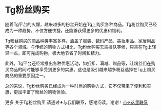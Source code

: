 # Tg粉丝购买

随着Tg平台的火爆，越来越多的粉丝开始在Tg上购买各种商品。Tg粉丝购买已经成为一种趋势，不仅方便快捷，还能够获得更多的优惠和福利。

Tg粉丝购买的商品种类丰富多样，涵盖了服装、数码产品、美妆用品、家居用品等各个领域。与传统的购物方式相比，Tg粉丝购买无需排队等候，只需在Tg上轻轻一点，即可完成购物，极大地节省了时间和精力。

此外，Tg平台还经常推出各种优惠活动，如折扣、满减、赠品等，让粉丝们在购买商品的同时能够享受到更多的实惠。这也是吸引越来越多粉丝选择在Tg上购买商品的重要原因之一。

总的来说，Tg粉丝购买已经成为一种时尚的购物方式，它不仅带来了便利和实惠，更加丰富了粉丝的购物体验。

更多 关于Tg粉丝购买 请通过✈与我们联系，感谢阅读，谢谢！[点✈这里联系](https://c.k02.cc)